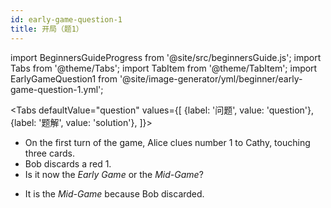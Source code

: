 ```yaml
---
id: early-game-question-1
title: 开局（题1）
---
```


import BeginnersGuideProgress from '@site/src/beginnersGuide.js';
import Tabs from '@theme/Tabs';
import TabItem from '@theme/TabItem';
import EarlyGameQuestion1 from '@site/image-generator/yml/beginner/early-game-question-1.yml';

<BeginnersGuideProgress id="early-game-question-1" />

<!-- lint disable no-undefined-references -->

<Tabs
  defaultValue="question"
  values={[
    {label: '问题', value: 'question'},
    {label: '题解', value: 'solution'},
  ]}>
<TabItem value="question">

- On the first turn of the game, Alice clues number 1 to Cathy, touching three cards.
- Bob discards a red 1.
- Is it now the *Early Game* or the *Mid-Game*?

</TabItem>
<TabItem value="solution">

- It is the *Mid-Game* because Bob discarded.

</TabItem>
</Tabs>

<EarlyGameQuestion1 />
